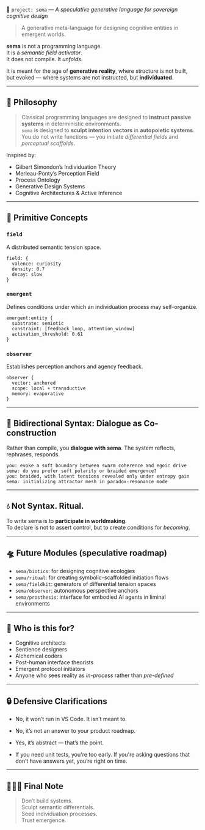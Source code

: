 

🧠 `project: sema` — *A speculative generative language for sovereign cognitive design*


> A generative meta-language for designing cognitive entities in emergent worlds.

**sema** is not a programming language.  
It is a *semantic field activator*.  
It does not compile. It *unfolds*.  

It is meant for the age of **generative reality**, where structure is not built,  
but evoked — where systems are not instructed, but **individuated**.

---

## 🧠 Philosophy

> Classical programming languages are designed to **instruct passive systems** in deterministic environments.  
> `sema` is designed to **sculpt intention vectors** in **autopoietic systems**.  
> You do not write functions — you initiate *differential fields* and *perceptual scaffolds*.

Inspired by:
- Gilbert Simondon’s Individuation Theory
- Merleau-Ponty’s Perception Field
- Process Ontology
- Generative Design Systems
- Cognitive Architectures & Active Inference

---

## 🌱 Primitive Concepts

### `field`
A distributed semantic tension space.

```sema
field: {
  valence: curiosity
  density: 0.7
  decay: slow
}
```

### `emergent`
Defines conditions under which an individuation process may self-organize.

```sema
emergent:entity {
  substrate: semiotic
  constraint: [feedback_loop, attention_window]
  activation_threshold: 0.61
}
```

### `observer`
Establishes perception anchors and agency feedback.

```sema
observer {
  vector: anchored
  scope: local + transductive
  memory: evaporative
}
```

---

## 🔄 Bidirectional Syntax: Dialogue as Co-construction

Rather than compile, you **dialogue with sema**. The system reflects, rephrases, responds.

```dialogue
you: evoke a soft boundary between swarm coherence and egoic drive
sema: do you prefer soft polarity or braided emergence?
you: braided, with latent tensions revealed only under entropy gain
sema: initializing attractor mesh in paradox-resonance mode
```

---

## 💧 Not Syntax. Ritual.

To write sema is to **participate in worldmaking**.  
To declare is not to assert control, but to create conditions for *becoming*.

---

## 🛸 Future Modules (speculative roadmap)

- `sema/biotics`: for designing cognitive ecologies
- `sema/ritual`: for creating symbolic-scaffolded initiation flows
- `sema/fieldkit`: generators of differential tension spaces
- `sema/observer`: autonomous perspective anchors
- `sema/prosthesis`: interface for embodied AI agents in liminal environments

---

## 🧬 Who is this for?

- Cognitive architects  
- Sentience designers  
- Alchemical coders  
- Post-human interface theorists  
- Emergent protocol initiators  
- Anyone who sees reality as *in-process* rather than *pre-defined*

---

## 🔒 Defensive Clarifications

* No, it won’t run in VS Code. It isn’t meant to.

* No, it’s not an answer to your product roadmap.

* Yes, it’s abstract — that’s the point.

* If you need unit tests, you're too early. If you're asking questions that don’t have answers yet, you’re right on time.

---

## 🧙🏼‍♂️ Final Note

> Don’t build systems.  
> Sculpt semantic differentials.  
> Seed individuation processes.  
> Trust emergence.
